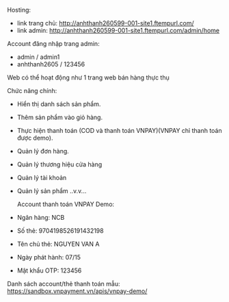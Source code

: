 
Hosting:
- link trang chủ: http://anhthanh260599-001-site1.ftempurl.com/
- link admin: http://anhthanh260599-001-site1.ftempurl.com/admin/home

Account đăng nhập trang admin:
  - admin / admin1
  - anhthanh2605 / 123456

Web có thể hoạt động như 1 trang web bán hàng thực thụ

Chức năng chính:
- Hiển thị danh sách sản phẩm.
- Thêm sản phẩm vào giỏ hàng.
- Thực hiện thanh toán (COD và thanh toán VNPAY)(VNPAY chỉ thanh toán được demo).
- Quản lý đơn hàng.
- Quản lý thương hiệu cửa hàng
- Quản lý tài khoản
- Quản lý sản phẩm
..v.v...

  Account thanh toán VNPAY Demo:
 - Ngân hàng:	NCB
 - Số thẻ:	9704198526191432198
 - Tên chủ thẻ:	NGUYEN VAN A
 - Ngày phát hành:	07/15
 - Mật khẩu OTP:	123456

Danh sách account/thẻ thanh toán mẫu:
https://sandbox.vnpayment.vn/apis/vnpay-demo/
